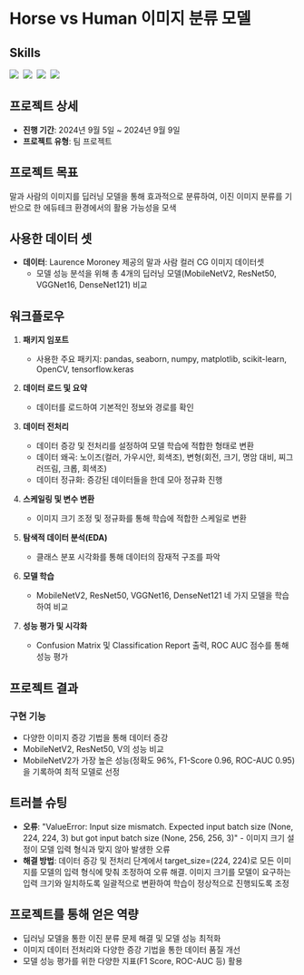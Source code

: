 # Horse vs Human 이미지 분류 모델

## Skills
<img src="https://img.shields.io/badge/scikit--learn-F7931E?style=for-the-badge&logo=scikitlearn&logoColor=white"/>&nbsp;
<img src="https://img.shields.io/badge/pandas-150458.svg?style=for-the-badge&logo=pandas&logoColor=white"/>&nbsp;
<img src="https://img.shields.io/badge/numpy-4d77cf.svg?style=for-the-badge&logo=numpy&logoColor=white"/>&nbsp;
<img src="https://img.shields.io/badge/Matplotlib-11557c.svg?style=for-the-badge&logo=Matplotlib&logoColor=white"/>&nbsp;

## 프로젝트 상세
- **진행 기간**: 2024년 9월 5일 ~ 2024년 9월 9일
- **프로젝트 유형**: 팀 프로젝트

## 프로젝트 목표
말과 사람의 이미지를 딥러닝 모델을 통해 효과적으로 분류하여, 이진 이미지 분류를 기반으로 한 에듀테크 환경에서의 활용 가능성을 모색

## 사용한 데이터 셋
- **데이터**: Laurence Moroney 제공의 말과 사람 컬러 CG 이미지 데이터셋
    - 모델 성능 분석을 위해 총 4개의 딥러닝 모델(MobileNetV2, ResNet50, VGGNet16, DenseNet121) 비교

## 워크플로우

1. **패키지 임포트**
   - 사용한 주요 패키지: pandas, seaborn, numpy, matplotlib, scikit-learn, OpenCV, tensorflow.keras

2. **데이터 로드 및 요약**
   - 데이터를 로드하여 기본적인 정보와 경로를 확인

3. **데이터 전처리**
   - 데이터 증강 및 전처리를 설정하여 모델 학습에 적합한 형태로 변환
   - 데이터 왜곡: 노이즈(컬러, 가우시안, 회색조), 변형(회전, 크기, 명암 대비, 찌그러뜨림, 크롭, 회색조)
   - 데이터 정규화: 증강된 데이터들을 한데 모아 정규화 진행

4. **스케일링 및 변수 변환**
   - 이미지 크기 조정 및 정규화를 통해 학습에 적합한 스케일로 변환

5. **탐색적 데이터 분석(EDA)**
   - 클래스 분포 시각화를 통해 데이터의 잠재적 구조를 파악

6. **모델 학습**
   - MobileNetV2, ResNet50, VGGNet16, DenseNet121 네 가지 모델을 학습하여 비교

7. **성능 평가 및 시각화**
   - Confusion Matrix 및 Classification Report 출력, ROC AUC 점수를 통해 성능 평가

## 프로젝트 결과

### 구현 기능
- 다양한 이미지 증강 기법을 통해 데이터 증강
- MobileNetV2, ResNet50, V의 성능 비교
- MobileNetV2가 가장 높은 성능(정확도 96%, F1-Score 0.96, ROC-AUC 0.95)을 기록하여 최적 모델로 선정

## 트러블 슈팅

- **오류**: "ValueError: Input size mismatch. Expected input batch size (None, 224, 224, 3) but got input batch size (None, 256, 256, 3)" - 이미지 크기 설정이 모델 입력 형식과 맞지 않아 발생한 오류
- **해결 방법**: 데이터 증강 및 전처리 단계에서 target_size=(224, 224)로 모든 이미지를 모델의 입력 형식에 맞춰 조정하여 오류 해결. 이미지 크기를 모델이 요구하는 입력 크기와 일치하도록 일괄적으로 변환하여 학습이 정상적으로 진행되도록 조정

## 프로젝트를 통해 얻은 역량

- 딥러닝 모델을 통한 이진 분류 문제 해결 및 모델 성능 최적화
- 이미지 데이터 전처리와 다양한 증강 기법을 통한 데이터 품질 개선
- 모델 성능 평가를 위한 다양한 지표(F1 Score, ROC-AUC 등) 활용
